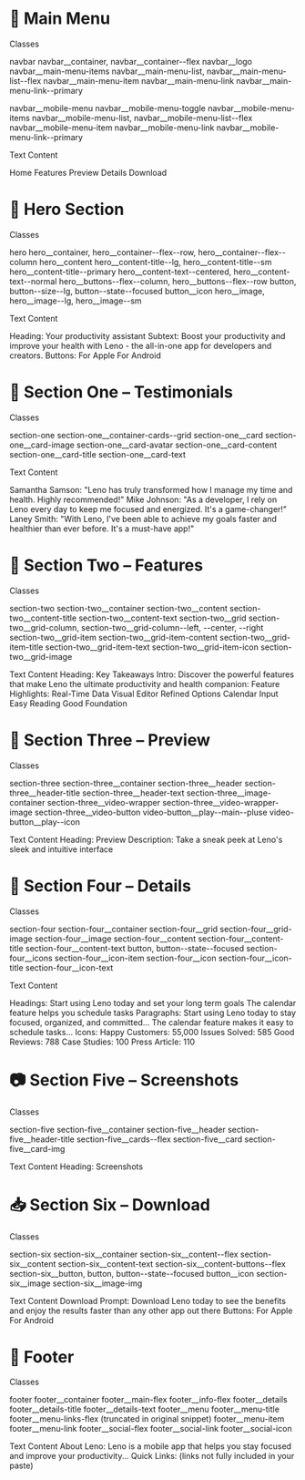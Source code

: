 # 🧭 Main Menu

Classes

navbar
navbar__container, navbar__container--flex
navbar__logo
navbar__main-menu-items
navbar__main-menu-list, navbar__main-menu-list--flex
navbar__main-menu-item
navbar__main-menu-link
navbar__main-menu-link--primary

navbar__mobile-menu
navbar__mobile-menu-toggle
navbar__mobile-menu-items
navbar__mobile-menu-list, navbar__mobile-menu-list--flex
navbar__mobile-menu-item
navbar__mobile-menu-link
navbar__mobile-menu-link--primary

Text Content

Home
Features
Preview
Details
Download

# 🦸 Hero Section

Classes

hero
hero__container, hero__container--flex--row, hero__container--flex--column
hero__content
hero__content-title--lg, hero__content-title--sm
hero__content-title--primary
hero__content-text--centered, hero__content-text--normal
hero__buttons--flex--column, hero__buttons--flex--row
button, button--size--lg, button--state--focused
button__icon
hero__image, hero__image--lg, hero__image--sm

Text Content

Heading: Your productivity assistant
Subtext: Boost your productivity and improve your health with Leno - the all-in-one app for developers and creators.
Buttons:
For Apple
For Android

# 💬 Section One – Testimonials

Classes

section-one
section-one__container-cards--grid
section-one__card
section-one__card-image
section-one__card-avatar
section-one__card-content
section-one__card-title
section-one__card-text

Text Content

Samantha Samson: "Leno has truly transformed how I manage my time and health. Highly recommended!"
Mike Johnson: "As a developer, I rely on Leno every day to keep me focused and energized. It's a game-changer!"
Laney Smith: "With Leno, I've been able to achieve my goals faster and healthier than ever before. It's a must-have app!"

# 🚀 Section Two – Features

Classes

section-two
section-two__container
section-two__content
section-two__content-title
section-two__content-text
section-two__grid
section-two__grid-column, section-two__grid-column--left, --center, --right
section-two__grid-item
section-two__grid-item-content
section-two__grid-item-title
section-two__grid-item-text
section-two__grid-item-icon
section-two__grid-image

Text Content
Heading: Key Takeaways
Intro: Discover the powerful features that make Leno the ultimate productivity and health companion:
Feature Highlights:
Real-Time Data
Visual Editor
Refined Options
Calendar Input
Easy Reading
Good Foundation

# 🎥 Section Three – Preview

Classes

section-three
section-three__container
section-three__header
section-three__header-title
section-three__header-text
section-three__image-container
section-three__video-wrapper
section-three__video-wrapper-image
section-three__video-button
video-button__play--main--pluse
video-button__play--icon

Text Content
Heading: Preview
Description: Take a sneak peek at Leno's sleek and intuitive interface

# 📅 Section Four – Details

Classes

section-four
section-four__container
section-four__grid
section-four__grid-image
section-four__image
section-four__content
section-four__content-title
section-four__content-text
button, button--state--focused
section-four__icons
section-four__icon-item
section-four__icon
section-four__icon-title
section-four__icon-text

Text Content

Headings:
Start using Leno today and set your long term goals
The calendar feature helps you schedule tasks
Paragraphs:
Start using Leno today to stay focused, organized, and committed...
The calendar feature makes it easy to schedule tasks...
Icons:
Happy Customers: 55,000
Issues Solved: 585
Good Reviews: 788
Case Studies: 100
Press Article: 110

# 📷 Section Five – Screenshots

Classes

section-five
section-five__container
section-five__header
section-five__header-title
section-five__cards--flex
section-five__card
section-five__card-img

Text Content
Heading: Screenshots

# 📥 Section Six – Download

Classes

section-six
section-six__container
section-six__content--flex
section-six__content
section-six__content-text
section-six__content-buttons--flex
section-six__button, button, button--state--focused
button__icon
section-six__image
section-six__image-img

Text Content
Download Prompt: Download Leno today to see the benefits and enjoy the results faster than any other app out there
Buttons:
For Apple
For Android

# 🦶 Footer

Classes

footer
footer__container
footer__main-flex
footer__info-flex
footer__details
footer__details-title
footer__details-text
footer__menu
footer__menu-title
footer__menu-links-flex (truncated in original snippet)
footer__menu-item
footer__menu-link
footer__social-flex
footer__social-link
footer__social-icon

Text Content
About Leno: Leno is a mobile app that helps you stay focused and improve your productivity...
Quick Links: (links not fully included in your paste)


